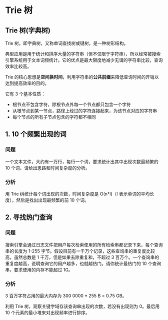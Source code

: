 # Trie 树

## Trie 树(字典树)

Trie 树，即字典树，又称单词查找树或键树，是一种树形结构。

典型应用是用于统计和排序大量的字符串（但不仅限于字符串），所以经常被搜索引擎系统用于文本词频统计。它的优点是最大限度地减少无谓的字符串比较，查询效率比较高。

Trie 的核心思想是**空间换时间**，利用字符串的**公共前缀**来降低查询时间的开销以达到提高效率的目的。

它有 3 个基本性质：

- 根节点不包含字符，除根节点外每一个节点都只包含一个字符
- 从根节点到某一节点，路径上经过的字符连接起来，为该节点对应的字符串
- 每个节点的所有子节点包含的字符都不相同

## 1. 10 个频繁出现的词

### 问题

一个文本文件，大约有一万行，每行一个词，要求统计出其中出现次数最频繁的 10 个词，请给出思路和时间复杂度的分析。

### 分析

用 Trie 树统计每个词出现的次数，时间复杂度是 O(n*l)（l 表示单词的平均长度），然后是找出出现最频繁的前 10 个词。

## 2. 寻找热门查询

### 问题

搜索引擎会通过日志文件把用户每次检索使用的所有检索串都记录下来，每个查询串的长度为 1-255 字节。假设目前有一千万个记录，这些查询串的重复度比较高，虽然总数是 1 千万，但是如果去除重复和，不超过 3 百万个。一个查询串的重复度越高，说明查询它的用户越多，也就越热门。请你统计最热门的 10 个查询串，要求使用的内存不能超过 1G。

### 分析

3 百万字符占用的最大内存为 300 0000 * 255 B = 0.75 GB。

利用 Trie 树，观察关键字域存该查询串出现的次数，若没有出现则为 0。最后用 10 个元素的最小堆来对出现频率进行排序。
